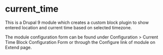 # current_time
This is a Drupal 9 module which creates a custom block plugin to show entered location and current time based on selected timezone.

The module configuration form can be found under Configuration > Current Time Block Configuration Form or through the Configure link of module on Extend page.
